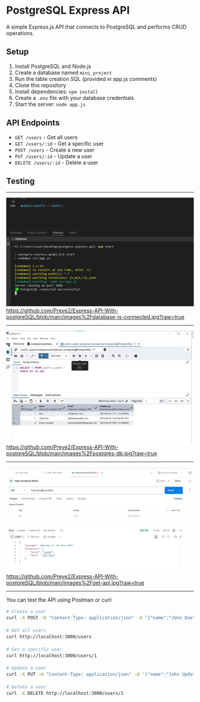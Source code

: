 # PostgreSQL Express API

A simple Express.js API that connects to PostgreSQL and performs CRUD operations.

## Setup

1. Install PostgreSQL and Node.js
2. Create a database named `mini_project`
3. Run the table creation SQL (provided in app.js comments)
4. Clone this repository
5. Install dependencies: `npm install`
6. Create a `.env` file with your database credentials
7. Start the server: `node app.js`

## API Endpoints

- `GET /users` - Get all users
- `GET /users/:id` - Get a specific user
- `POST /users` - Create a new user
- `PUT /users/:id` - Update a user
- `DELETE /users/:id` - Delete a user

## Testing

---

![database connection in my VSC](https://github.com/Preye2/Express-API-With-postgreSQL/blob/main/images%2Fdatabase-is-connected.jpg)
https://github.com/Preye2/Express-API-With-postgreSQL/blob/main/images%2Fdatabase-is-connected.jpg?raw=true

___


![Postgres DB connection](https://github.com/Preye2/Express-API-With-postgreSQL/blob/main/images%2Fpostgres-db.jpg)
https://github.com/Preye2/Express-API-With-postgreSQL/blob/main/images%2Fpostgres-db.jpg?raw=true

---

![GET API Implementation](https://github.com/Preye2/Express-API-With-postgreSQL/blob/main/images%2Fget-api.jpg)
https://github.com/Preye2/Express-API-With-postgreSQL/blob/main/images%2Fget-api.jpg?raw=true

---



You can test the API using Postman or curl:

```bash
# Create a user
curl -X POST -H "Content-Type: application/json" -d '{"name":"John Doe","email":"john@example.com"}' http://localhost:3000/users

# Get all users
curl http://localhost:3000/users

# Get a specific user
curl http://localhost:3000/users/1

# Update a user
curl -X PUT -H "Content-Type: application/json" -d '{"name":"John Updated","email":"john.updated@example.com"}' http://localhost:3000/users/1

# Delete a user
curl -X DELETE http://localhost:3000/users/1
